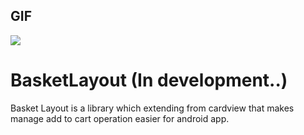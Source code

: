 ## GIF
<img src="https://github.com/yusufonderd/BasketLayout/blob/master/art/basketlayout-wip.gif" />


# BasketLayout (In development..)
Basket Layout is a library which extending from cardview that makes manage add to cart operation easier for android app.
